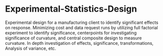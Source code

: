 # Experimental-Statistics-Design
Experimental design for a manufacturing client to identify significant effects on response.  Minimizing cost and data request runs by utilizing full factorial experiment to identify significance, centerpoints for investigating significance of curvature, and central composite design to measure curvature.  In depth investigation of effects, significance, transformations, Analysis of variance, etc.
